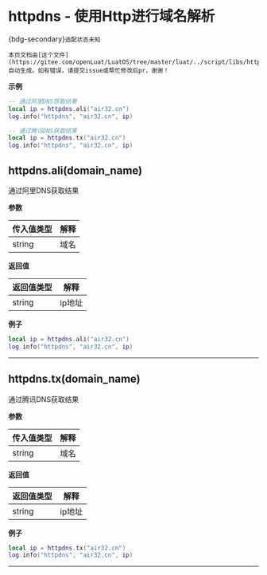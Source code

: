 # httpdns - 使用Http进行域名解析

{bdg-secondary}`适配状态未知`

```{note}
本页文档由[这个文件](https://gitee.com/openLuat/LuatOS/tree/master/luat/../script/libs/httpdns.lua)自动生成。如有错误，请提交issue或帮忙修改后pr，谢谢！
```


**示例**

```lua
-- 通过阿里DNS获取结果
local ip = httpdns.ali("air32.cn")
log.info("httpdns", "air32.cn", ip)

-- 通过腾讯DNS获取结果
local ip = httpdns.tx("air32.cn")
log.info("httpdns", "air32.cn", ip)

```

## httpdns.ali(domain_name)



通过阿里DNS获取结果

**参数**

|传入值类型|解释|
|-|-|
|string|域名|

**返回值**

|返回值类型|解释|
|-|-|
|string|ip地址|

**例子**

```lua
local ip = httpdns.ali("air32.cn")
log.info("httpdns", "air32.cn", ip)

```

---

## httpdns.tx(domain_name)



通过腾讯DNS获取结果

**参数**

|传入值类型|解释|
|-|-|
|string|域名|

**返回值**

|返回值类型|解释|
|-|-|
|string|ip地址|

**例子**

```lua
local ip = httpdns.tx("air32.cn")
log.info("httpdns", "air32.cn", ip)

```

---

